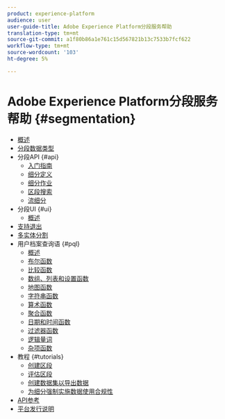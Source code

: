 ```yaml
---
product: experience-platform
audience: user
user-guide-title: Adobe Experience Platform分段服务帮助
translation-type: tm+mt
source-git-commit: a1f80b86a1e761c15d567821b13c7533b7fcf622
workflow-type: tm+mt
source-wordcount: '103'
ht-degree: 5%

---
```



# Adobe Experience Platform分段服务帮助 {#segmentation}

- [概述](home.md)
- [分段数据类型](data-types.md)
- 分段API {#api}
   - [入门指南](api/getting-started.md)
   - [细分定义](api/segment-definitions.md)
   - [细分作业](api/segment-jobs.md)
   - [区段搜索](api/segment-search.md)
   - [流细分](api/streaming-segmentation.md)
- 分段UI {#ui}
   - [概述](ui/overview.md)
- [支持退出](honoring-opt-outs.md)
- [多实体分割](multi-entity-segmentation.md)
- 用户档案查询语 {#pql}
   - [概述](pql/overview.md)
   - [布尔函数](pql/boolean-functions.md)
   - [比较函数](pql/comparison-functions.md)
   - [数组、列表和设置函数](pql/array-functions.md)
   - [地图函数](pql/map-functions.md)
   - [字符串函数](pql/string-functions.md)
   - [算术函数](pql/arithmetic-functions.md)
   - [聚合函数](pql/aggregation-functions.md)
   - [日期和时间函数](pql/datetime-functions.md)
   - [过滤器函数](pql/filter-functions.md)
   - [逻辑量词](pql/logical-quantifiers.md)
   - [杂项函数](pql/misc-functions.md)
- 教程 {#tutorials}
   - [创建区段](tutorials/create-a-segment.md)
   - [评估区段](tutorials/evaluate-a-segment.md)
   - [创建数据集以导出数据](tutorials/create-dataset-export-segment.md)
   - [为细分强制实施数据使用合规性](tutorials/governance.md)
- [API参考](https://www.adobe.io/apis/experienceplatform/home/api-reference.html#!acpdr/swagger-specs/segmentation.yaml)
- [平台发行说明](https://www.adobe.com/go/platform-release-notes-en)